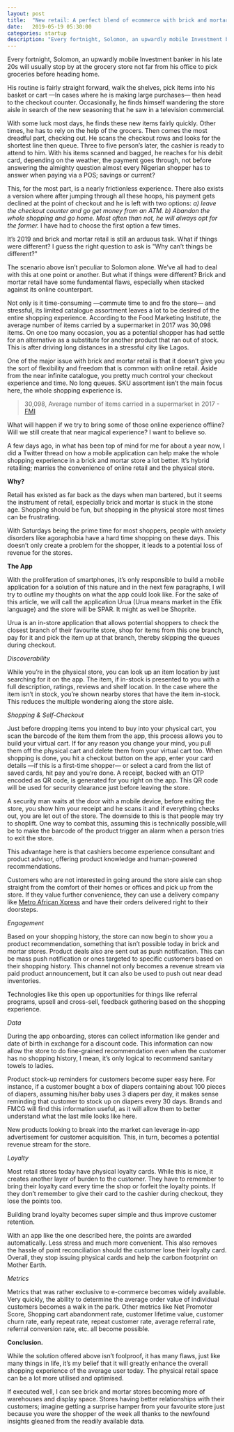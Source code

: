 ```yaml
---
layout: post
title:  "New retail: A perfect blend of ecommerce with brick and mortar."
date:   2019-05-19 05:30:00
categories: startup
description: "Every fortnight, Solomon, an upwardly mobile Investment banker in his late 20s will usually stop by at the grocery store not far from his office to pick groceries before heading home. "
---
```


Every fortnight, Solomon, an upwardly mobile Investment banker in his late 20s will usually stop by at the grocery store not far from his office to pick groceries before heading home. 

His routine is fairly straight forward, walk the shelves, pick items into his basket or cart &mdash;In cases where he is making large purchases&mdash; then head to the checkout counter. Occasionally, he finds himself wandering the store aisle in search of the new seasoning that he saw in a television commercial.

With some luck most days, he finds these new items fairly quickly. Other times, he has to rely on the help of the grocers. Then comes the most dreadful part, checking out. He scans the checkout rows and looks for the shortest line then queue. Three to five person’s later, the cashier is ready to attend to him. With his items scanned and bagged, he reaches for his debit card, depending on the weather, the payment goes through, not before answering the almighty question almost every Nigerian shopper has to answer when paying via a POS; savings or current? 

This, for the most part, is a nearly frictionless experience. There also exists a version where after jumping through all these hoops, his payment gets declined at the point of checkout and he is left with two options: _a) leave the checkout counter and go get money from an ATM. b) Abandon the whole shopping and go home. Most often than not, he will always opt for the former._ I have had to choose the first option a few times. 

It’s 2019 and brick and mortar retail is still an arduous task. What if things were different? I guess the right question to ask is "Why can’t things be different?"

The scenario above isn’t peculiar to Solomon alone. We’ve all had to deal with this at one point or another. But what if things were different? Brick and mortar retail have some fundamental flaws, especially when stacked against its online counterpart.

Not only is it time-consuming &mdash;commute time to and fro the store&mdash; and stressful, its limited catalogue assortment leaves a lot to be desired of the entire shopping experience. According to the Food Marketing Institute, the average number of items carried by a supermarket in 2017 was 30,098 items. On one too many occasion, you as a potential shopper has had settle for an alternative as a substitute for another product that ran out of stock. This is after driving long distances in a stressful city like Lagos.

One of the major issue with brick and mortar retail is that it doesn’t give you the sort of flexibility and freedom that is common with online retail. Aside from the near infinite catalogue, you pretty much control your checkout experience and time. No long queues.  SKU assortment isn’t the main focus here, the whole shopping experience is.

> 30,098, Average number of items carried in a supermarket in 2017 - [FMI](https://www.fmi.org/our-research/supermarket-facts)

What will happen if we try to bring some of those online experience offline? Will we still create that near magical experience? I want to believe so.

A few days ago, in what has been top of mind for me for about a year now, I did a Twitter thread on how a mobile application can help make the whole shopping experience in a brick and mortar store a lot better. It’s hybrid retailing; marries the convenience of online retail and the physical store.

**Why?**

Retail has existed as far back as the days when man bartered, but it seems the instrument of retail, especially brick and mortar is stuck in the stone age. Shopping should be fun, but shopping in the physical store most times can be frustrating.

With Saturdays being the prime time for most shoppers, people with anxiety disorders like agoraphobia have a hard time shopping on these days. This doesn’t only create a problem for the shopper, it leads to a potential loss of revenue for the stores. 

**The App**

With the proliferation of smartphones, it’s only responsible to build a mobile application for a solution of this nature and in the next few paragraphs, I will try to outline my thoughts on what the app could look like. For the sake of this article, we will call the application Urua (Urua means market in the Efik language) and the store will be SPAR. It might as well be Shoprite. 

Urua is an in-store application that allows potential shoppers to check the closest branch of their favourite store, shop for items from this one branch, pay for it and pick the item up at that branch, thereby skipping the queues during checkout. 

_Discoverability_

While you’re in the physical store, you can look up an item location by just searching for it on the app. The item, if in-stock is presented to you with a full description, ratings, reviews and shelf location. In the case where the item isn’t in stock, you’re shown nearby stores that have the item in-stock. This reduces the multiple wondering along the store aisle. 

_Shopping & Self-Checkout_

Just before dropping items you intend to buy into your physical cart, you scan the barcode of the item them from the app, this process allows you to build your virtual cart. If for any reason you change your mind, you pull them off the physical cart and delete them from your virtual cart too. When shopping is done, you hit a checkout button on the app, enter your card details &mdash;if this is a first-time shopper&mdash; or select a card from the list of saved cards, hit pay and you’re done. A receipt, backed with an OTP encoded as QR code, is generated for you right on the app. This QR code will be used for security clearance just before leaving the store. 

A security man waits at the door with a mobile device, before exiting the store, you show him your receipt and he scans it and if everything checks out, you are let out of the store. The downside to this is that people may try to shoplift. One way to combat this, assuming this is technically possible,will be to make the barcode of the product trigger an alarm when a person tries to exit the store. 

This advantage here is that cashiers become experience consultant and product advisor, offering product knowledge and human-powered recommendations. 

Customers who are not interested in going around the store aisle can shop straight from the comfort of their homes or offices and pick up from the store. If they value further convenience, they can use a delivery company like [Metro African Xpress](https://max.ng/) and have their orders delivered right to their doorsteps. 

_Engagement_

Based on your shopping history, the store can now begin to show you a product recommendation, something that isn’t possible today in brick and mortar stores. Product deals also are sent out as push notification. This can be mass push notification or ones targeted to specific customers based on their shopping history. This channel not only becomes a revenue stream via paid product announcement, but it can also be used to push out near dead inventories.

Technologies like this open up opportunities for things like referral programs, upsell and cross-sell, feedback gathering based on the shopping experience. 

_Data_

During the app onboarding, stores can collect information like gender and date of birth in exchange for a discount code. This information can now allow the store to do fine-grained recommendation even when the customer has no shopping history, I mean, it’s only logical to recommend sanitary towels to ladies.

Product stock-up reminders for customers become super easy here. For instance, if a customer bought a box of diapers containing about 100 pieces of diapers, assuming his/her baby uses 3 diapers per day, it makes sense reminding that customer to stock up on diapers every 30 days. Brands and FMCG will find this information useful, as it will allow them to better understand what the last mile looks like here.

New products looking to break into the market can leverage in-app advertisement for customer acquisition. This, in turn, becomes a potential revenue stream for the store. 

_Loyalty_

Most retail stores today have physical loyalty cards. While this is nice, it creates another layer of burden to the customer. They have to remember to bring their loyalty card every time the shop or forfeit the loyalty points. If they don’t remember to give their card to the cashier during checkout, they lose the points too. 

Building brand loyalty becomes super simple and thus improve customer retention. 

With an app like the one described here, the points are awarded automatically. Less stress and much more convenient. This also removes the hassle of point reconciliation should the customer lose their loyalty card. Overall, they stop issuing physical cards and help the carbon footprint on Mother Earth.

_Metrics_

Metrics that was rather exclusive to e-commerce becomes widely available. Very quickly, the ability to determine the average order value of individual customers becomes a walk in the park. Other metrics like Net Promoter Score, Shopping cart abandonment rate, customer lifetime value, customer churn rate, early repeat rate, repeat customer rate, average referral rate, referral conversion rate, etc. all become possible.  

**Conclusion.**

While the solution offered above isn’t foolproof, it has many flaws, just like many things in life, it’s my belief that it will greatly enhance the overall shopping experience of the average user today. The physical retail space can be a lot more utilised and optimised.

If executed well, I can see brick and mortar stores becoming more of warehouses and display space. Stores having better relationships with their customers; imagine getting a surprise hamper from your favourite store just because you were the shopper of the week all thanks to the newfound insights gleaned from the readily available data. 